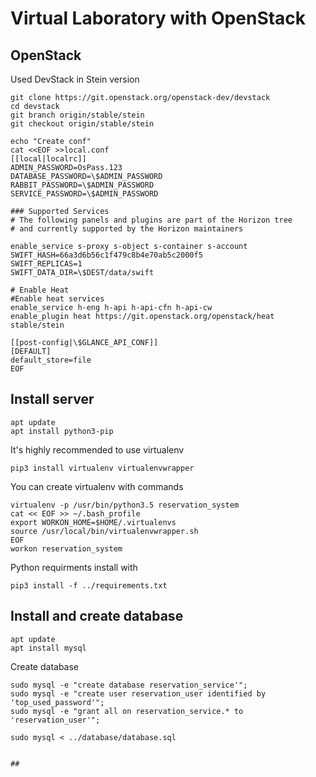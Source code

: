 # Virtual Laboratory with OpenStack

## OpenStack
Used DevStack in Stein version
```
git clone https://git.openstack.org/openstack-dev/devstack
cd devstack
git branch origin/stable/stein
git checkout origin/stable/stein

echo "Create conf"
cat <<EOF >>local.conf
[[local|localrc]]
ADMIN_PASSWORD=OsPass.123
DATABASE_PASSWORD=\$ADMIN_PASSWORD
RABBIT_PASSWORD=\$ADMIN_PASSWORD
SERVICE_PASSWORD=\$ADMIN_PASSWORD

### Supported Services
# The following panels and plugins are part of the Horizon tree
# and currently supported by the Horizon maintainers

enable_service s-proxy s-object s-container s-account
SWIFT_HASH=66a3d6b56c1f479c8b4e70ab5c2000f5
SWIFT_REPLICAS=1
SWIFT_DATA_DIR=\$DEST/data/swift

# Enable Heat
#Enable heat services
enable_service h-eng h-api h-api-cfn h-api-cw
enable_plugin heat https://git.openstack.org/openstack/heat stable/stein

[[post-config|\$GLANCE_API_CONF]]
[DEFAULT]
default_store=file
EOF
```
## Install server
```
apt update
apt install python3-pip
```
It's highly recommended to use virtualenv
```
pip3 install virtualenv virtualenvwrapper
```
You can create virtualenv with commands
```
virtualenv -p /usr/bin/python3.5 reservation_system
cat << EOF >> ~/.bash_profile
export WORKON_HOME=$HOME/.virtualenvs
source /usr/local/bin/virtualenvwrapper.sh
EOF
workon reservation_system 
```
Python requirments install with
```
pip3 install -f ../requirements.txt
```
## Install and create database
```
apt update
apt install mysql
```
Create database
```
sudo mysql -e "create database reservation_service'";
sudo mysql -e "create user reservation_user identified by 'top_used_password'";
sudo mysql -e "grant all on reservation_service.* to 'reservation_user'";

sudo mysql < ../database/database.sql


##
```